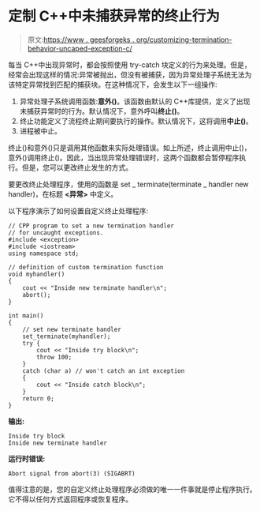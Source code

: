 # 定制 C++中未捕获异常的终止行为

> 原文:[https://www . geesforgeks . org/customizing-termination-behavior-uncaped-exception-c/](https://www.geeksforgeeks.org/customizing-termination-behavior-uncaught-exception-c/)

每当 C++中出现异常时，都会按照使用 try-catch 块定义的行为来处理。但是，经常会出现这样的情况:异常被抛出，但没有被捕获，因为异常处理子系统无法为该特定异常找到匹配的捕获块。在这种情况下，会发生以下一组操作:

1.  异常处理子系统调用函数:**意外()**。该函数由默认的 C++库提供，定义了出现未捕获异常时的行为。默认情况下，意外呼叫**终止()**。
2.  终止功能定义了流程终止期间要执行的操作。默认情况下，这将调用**中止()**。
3.  进程被中止。

终止()和意外()只是调用其他函数来实际处理错误。如上所述，终止调用中止()，意外()调用终止()。因此，当出现异常处理错误时，这两个函数都会暂停程序执行。但是，您可以更改终止发生的方式。

要更改终止处理程序，使用的函数是 set _ terminate(terminate _ handler new handler)，在标题 **<异常>** 中定义。

以下程序演示了如何设置自定义终止处理程序:

```
// CPP program to set a new termination handler
// for uncaught exceptions.
#include <exception>
#include <iostream>
using namespace std;

// definition of custom termination function
void myhandler()
{
    cout << "Inside new terminate handler\n";
    abort();
}

int main()
{
    // set new terminate handler
    set_terminate(myhandler); 
    try {
        cout << "Inside try block\n";
        throw 100;
    }
    catch (char a) // won't catch an int exception
    {
        cout << "Inside catch block\n";
    }
    return 0;
}
```

**输出:**

```
Inside try block
Inside new terminate handler

```

 **运行时错误:**

```
Abort signal from abort(3) (SIGABRT)
```

值得注意的是，您的自定义终止处理程序必须做的唯一一件事就是停止程序执行。它不得以任何方式返回程序或恢复程序。